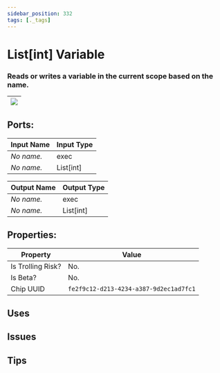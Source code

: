 ```yaml
---
sidebar_position: 332
tags: [._tags]
---
```


# List[int] Variable


### Reads or writes a variable in the current scope based on the name.

| ![](https://images-ext-2.discordapp.net/external/MPmIaQzlEPmgGWlgi-WxBBXt0Bjv_zWPkg1y1f_sy3s/https/www.recroomcircuits.com/image/circuit/absolute-value?width=206&height=108) |
|-----|

## Ports:

| Input Name | Input Type |
|-----------|-----------|
| *No name.* | exec |
| *No name.* | List[int] |

| Output Name | Output Type |
|-----------|-----------|
| *No name.* | exec |
| *No name.* | List[int] |

## Properties:

| Property  | Value |
|-------------------|-----------|
| Is Trolling Risk? | No. |
| Is Beta? | No. |
| Chip UUID | `fe2f9c12-d213-4234-a387-9d2ec1ad7fc1` |

## Uses

## Issues

## Tips
